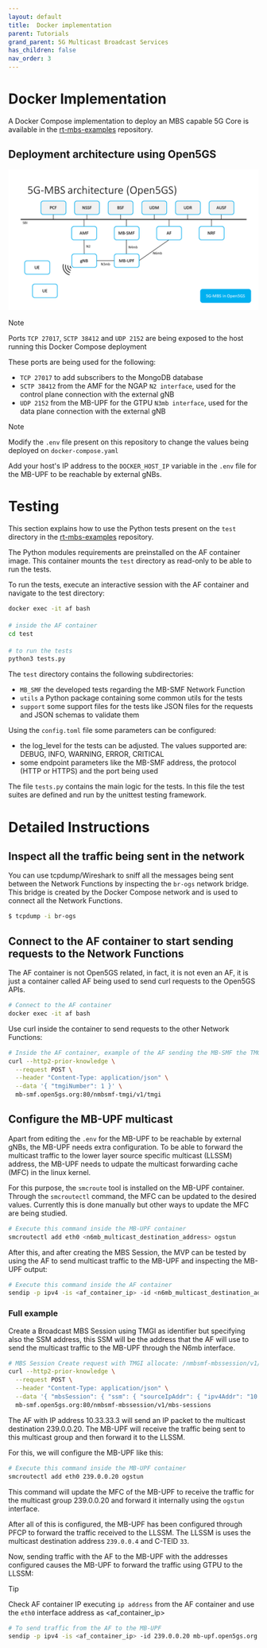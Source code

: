 ```yaml
---
layout: default
title:  Docker implementation
parent: Tutorials
grand_parent: 5G Multicast Broadcast Services
has_children: false
nav_order: 3
---
```


# Docker Implementation
A Docker Compose implementation to deploy an MBS capable 5G Core is available in the [rt-mbs-examples](https://github.com/5G-MAG/rt-mbs-examples/) repository.

## Deployment architecture using Open5GS

![5G-MBS architecture using Open5GS](../images/5G-MBS_5G_Core.png)

> [!NOTE]
> Ports `TCP 27017`, `SCTP 38412` and `UDP 2152` are being exposed to the host running this Docker Compose deployment

These ports are being used for the following:
- `TCP 27017` to add subscribers to the MongoDB database
- `SCTP 38412` from the AMF for the NGAP `N2 interface`, used for the control plane connection with the external gNB
- `UDP 2152` from the MB-UPF for the GTPU `N3mb interface`, used for the data plane connection with the external gNB

> [!NOTE]
> Modify the `.env` file present on this repository to change the values being deployed on `docker-compose.yaml`

Add your host's IP address to the `DOCKER_HOST_IP` variable in the `.env` file for the MB-UPF to be reachable by external gNBs.

# Testing

This section explains how to use the Python tests present on the `test` directory in the [rt-mbs-examples](https://github.com/5G-MAG/rt-mbs-examples/) repository.

The Python modules requirements are preinstalled on the AF container image. This container mounts the `test` directory as read-only to be able to run the tests.

To run the tests, execute an interactive session with the AF container and navigate to the test directory:
```bash
docker exec -it af bash

# inside the AF container
cd test

# to run the tests
python3 tests.py
```

The `test` directory contains the following subdirectories:
- `MB_SMF` the developed tests regarding the MB-SMF Network Function
- `utils` a Python package containing some common utils for the tests
- `support` some support files for the tests like JSON files for the requests and JSON schemas to validate them

Using the `config.toml` file some parameters can be configured:
- the log_level for the tests can be adjusted. The values supported are: DEBUG, INFO, WARNING, ERROR, CRITICAL
- some endpoint parameters like the MB-SMF address, the protocol (HTTP or HTTPS) and the port being used

The file `tests.py` contains the main logic for the tests. In this file the test suites are defined and run by the unittest testing framework.

# Detailed Instructions

## Inspect all the traffic being sent in the network

You can use tcpdump/Wireshark to sniff all the messages being sent between the Network Functions by inspecting the `br-ogs` network bridge. This bridge is created by the Docker Compose network and is used to connect all the Network Functions.

```bash
$ tcpdump -i br-ogs
```

## Connect to the AF container to start sending requests to the Network Functions

The AF container is not Open5GS related, in fact, it is not even an AF, it is just a container called AF being used to send curl requests to the Open5GS APIs.

```bash
# Connect to the AF container
docker exec -it af bash
```

Use curl inside the container to send requests to the other Network Functions:

```bash
# Inside the AF container, example of the AF sending the MB-SMF the TMGI allocate request
curl --http2-prior-knowledge \
  --request POST \
  --header "Content-Type: application/json" \
  --data '{ "tmgiNumber": 1 }' \
  mb-smf.open5gs.org:80/nmbsmf-tmgi/v1/tmgi
```

## Configure the MB-UPF multicast

Apart from editing the `.env` for the MB-UPF to be reachable by external gNBs, the MB-UPF needs extra configuration. To be able to forward the multicast traffic to the lower layer source specific multicast (LLSSM) address, the MB-UPF needs to udpate the multicast forwarding cache (MFC) in the linux kernel.

For this purpose, the `smcroute` tool is installed on the MB-UPF container. Through the `smcroutectl` command, the MFC can be updated to the desired values. Currently this is done manually but other ways to update the MFC are being studied.

```bash
# Execute this command inside the MB-UPF container
smcroutectl add eth0 <n6mb_multicast_destination_address> ogstun
```

After this, and after creating the MBS Session, the MVP can be tested by using the AF to send multicast traffic to the MB-UPF and inspecting the MB-UPF output:
```bash
# Execute this command inside the AF container
sendip -p ipv4 -is <af_container_ip> -id <n6mb_multicast_destination_address> <mb_upf_container_ip>
```

### Full example

Create a Broadcast MBS Session using TMGI as identifier but specifying also the SSM address, this SSM will be the address that the AF will use to send the multicast traffic to the MB-UPF through the N6mb interface.

```bash
# MBS Session Create request with TMGI allocate: /nmbsmf-mbssession/v1/mbs-sessions with multicast source
curl --http2-prior-knowledge \
  --request POST \
  --header "Content-Type: application/json" \
  --data '{ "mbsSession": { "ssm": { "sourceIpAddr": { "ipv4Addr": "10.33.33.3" }, "destIpAddr": { "ipv4Addr": "239.0.0.20" } },"tmgiAllocReq": true, "serviceType":"BROADCAST" } }' \
  mb-smf.open5gs.org:80/nmbsmf-mbssession/v1/mbs-sessions
```

The AF with IP address 10.33.33.3 will send an IP packet to the multicast destination 239.0.0.20. The MB-UPF will receive the traffic being sent to this multicast group and then forward it to the LLSSM.

For this, we will configure the MB-UPF like this:
```bash
# Execute this command inside the MB-UPF container
smcroutectl add eth0 239.0.0.20 ogstun
```

This command will update the MFC of the MB-UPF to receive the traffic for the multicast group 239.0.0.20 and forward it internally using the `ogstun` interface.

After all of this is configured, the MB-UPF has been configured through PFCP to forward the traffic received to the LLSSM. The LLSSM is uses the multicast destination address `239.0.0.4` and C-TEID `33`.

Now, sending traffic with the AF to the MB-UPF with the addresses configured causes the MB-UPF to forward the traffic using GTPU to the LLSSM:

> [!TIP]
> Check AF container IP executing `ip address` from the AF container and use the `eth0` interface address as <af_container_ip>

```bash
# To send traffic from the AF to the MB-UPF
sendip -p ipv4 -is <af_container_ip> -id 239.0.0.20 mb-upf.open5gs.org
```
